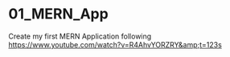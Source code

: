# 01_MERN_App
Create my first MERN Application following https://www.youtube.com/watch?v=R4AhvYORZRY&amp;t=123s
